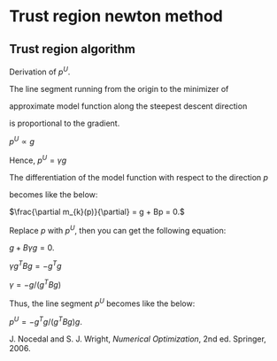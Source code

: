# Trust region newton method


## Trust region algorithm

Derivation of $p^{U}$.

The line segment running from the origin to the minimizer of 

approximate model function along the steepest descent direction

is proportional to the gradient.

$p^{U} \propto g$

Hence, $p^{U} = \gamma g$

The differentiation of the model function with respect to the direction $p$

becomes like the below:

$\frac{\partial m_{k}(p)}{\partial} = g + Bp = 0.$

Replace $p$ with $p^{U}$, then you can get the following equation:

$g + B \gamma g = 0.$

$\gamma g^{T} B g = - g^{T} g$

$\gamma = -g / \left(g^{T}Bg\right)$

Thus, the line segment $p^{U}$ becomes like the below:

$p^{U} = -g^{T} g / \left(g^{T} B g\right) g.$

J. Nocedal and S. J. Wright, *Numerical Optimization*, 2nd ed. Springer, 2006.
